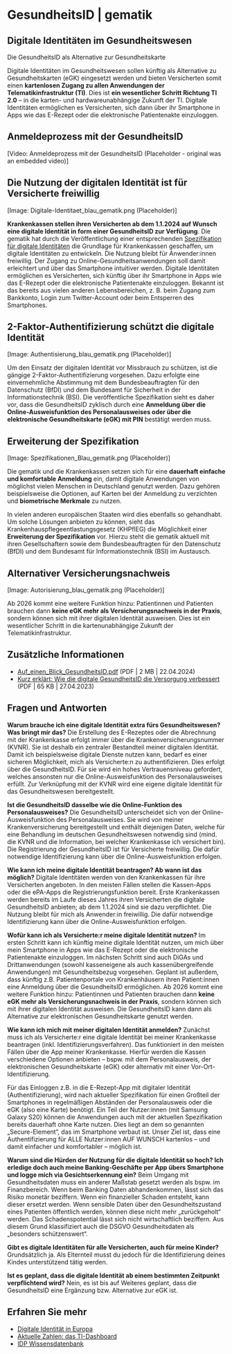 # GesundheitsID | gematik

## Digitale Identitäten im Gesundheitswesen

Die GesundheitsID als Alternative zur Gesundheitskarte

Digitale Identitäten im Gesundheitswesen sollen künftig als Alternative zu Gesundheitskarten (eGK) eingesetzt werden und bieten Versicherten somit einen **kartenlosen Zugang zu allen Anwendungen der Telematikinfrastruktur (TI)**. Dies ist **ein wesentlicher Schritt Richtung TI 2.0** – in die karten- und hardwareunabhängige Zukunft der TI. Digitale Identitäten ermöglichen es Versicherten, sich dann über ihr Smartphone in Apps wie das E-Rezept oder die elektronische Patientenakte einzuloggen.

## Anmeldeprozess mit der GesundheitsID

[Video: Anmeldeprozess mit der GesundheitsID (Placeholder - original was an embedded video)]

## Die Nutzung der digitalen Identität ist für Versicherte freiwillig

[Image: Digitale-Identitaet_blau_gematik.png (Placeholder)]

**Krankenkassen stellen ihren Versicherten ab dem 1.1.2024 auf Wunsch eine digitale Identität in form einer GesundheitsID zur Verfügung**. Die gematik hat durch die Veröffentlichung einer entsprechenden [Spezifikation für digitale Identitäten](https://fachportal.gematik.de/schnelleinstieg/downloadcenter/releases#c7184) die Grundlage für Krankenkassen geschaffen, um digitale Identitäten zu entwickeln. Die Nutzung bleibt für Anwender:innen freiwillig. Der Zugang zu Online-Gesundheitsanwendungen soll damit erleichtert und über das Smartphone intuitiver werden. Digitale Identitäten ermöglichen es Versicherten, sich künftig über ihr Smartphone in Apps wie das E-Rezept oder die elektronische Patientenakte einzuloggen. Bekannt ist das bereits aus vielen anderen Lebensbereichen, z. B. beim Zugang zum Bankkonto, Login zum Twitter-Account oder beim Entsperren des Smartphones.

## 2-Faktor-Authentifizierung schützt die digitale Identität

[Image: Authentisierung_blau_gematik.png (Placeholder)]

Um den Einsatz der digitalen Identität vor Missbrauch zu schützen, ist die gängige 2-Faktor-Authentifizierung vorgesehen. Dazu erfolgte eine einvernehmliche Abstimmung mit dem Bundesbeauftragten für den Datenschutz (BfDI) und dem Bundesamt für Sicherheit in der Informationstechnik (BSI). Die veröffentliche Spezifikation sieht es daher vor, dass die GesundheitsID zyklisch durch eine **Anmeldung über die Online-Ausweisfunktion des Personalausweises oder über die elektronische Gesundheitskarte (eGK) mit PIN** bestätigt werden muss.

## Erweiterung der Spezifikation

[Image: Spezifikationen_Blau_gematik.png (Placeholder)]

Die gematik und die Krankenkassen setzen sich für eine **dauerhaft einfache und komfortable Anmeldung** ein, damit digitale Anwendungen von möglichst vielen Menschen in Deutschland genutzt werden. Dazu gehören beispielsweise die Optionen, auf Karten bei der Anmeldung zu verzichten und **biometrische Merkmale** zu nutzen.

In vielen anderen europäischen Staaten wird dies ebenfalls so gehandhabt. Um solche Lösungen anbieten zu können, sieht das Krankenhauspflegeentlastungsgesetz (KHPflEG) die Möglichkeit einer **Erweiterung der Spezifikation** vor. Hierzu steht die gematik aktuell mit ihren Gesellschaftern sowie dem Bundesbeauftragten für den Datenschutz (BfDI) und dem Bundesamt für Informationstechnik (BSI) im Austausch.

## Alternativer Versicherungsnachweis

[Image: Autorisierung_blau_gematik.png (Placeholder)]

Ab 2026 kommt eine weitere Funktion hinzu: Patientinnen und Patienten brauchen dann **keine eGK mehr als Versicherungsnachweis in der Praxis**, sondern können sich mit ihrer digitalen Identität ausweisen. Dies ist ein wesentlicher Schritt in die kartenunabhängige Zukunft der Telematikinfrastruktur.

## Zusätzliche Informationen

*   [Auf_einen_Blick_GesundheitsID.pdf](/media/gematik/Medien/Telematikinfrastruktur/Interoperabilitaet/Auf_einen_Blick_GesundheitsID.pdf) (PDF | 2 MB | 22.04.2024)
*   [Kurz erklärt: Wie die digitale GesundheitsID die Versorgung verbessert](/media/gematik/Medien/Telematikinfrastruktur/Dokumente/gematik_Kurz_erklaert_eID_web.pdf) (PDF | 65 KB | 27.04.2023)

## Fragen und Antworten

**Warum brauche ich eine digitale Identität extra fürs Gesundheitswesen? Was bringt mir das?**
Die Erstellung des E-Rezeptes oder die Abrechnung mit der Krankenkasse erfolgt immer über die Krankenversicherungsnummer (KVNR). Sie ist deshalb ein zentraler Bestandteil meiner digitalen Identität. Damit ich beispielsweise digitale Dienste nutzen kann, bedarf es einer sicheren Möglichkeit, mich als Versicherte:n zu authentifizieren. Dies erfolgt über die GesundheitsID. Für sie wird ein hohes Vertrauensniveau gefordert, welches ansonsten nur die Online-Ausweisfunktion des Personalausweises erfüllt. Zur Verknüpfung mit der KVNR wird eine eigene digitale Identität für das Gesundheitswesen bereitgestellt.

**Ist die GesundheitsID dasselbe wie die Online-Funktion des Personalausweises?**
Die GesundheitsID unterscheidet sich von der Online-Ausweisfunktion des Personalausweises. Sie wird von meiner Krankenversicherung bereitgestellt und enthält diejenigen Daten, welche für eine Behandlung im deutschen Gesundheitswesen notwendig sind (mind. die KVNR und die Information, bei welcher Krankenkasse ich versichert bin). Die Registrierung der GesundheitsID ist für Versicherte freiwillig. Die dafür notwendige Identifizierung kann über die Online-Ausweisfunktion erfolgen.

**Wie kann ich meine digitale Identität beantragen? Ab wann ist das möglich?**
Digitale Identitäten werden von den Krankenkassen für ihre Versicherten angeboten. In den meisten Fällen stellen die Kassen-Apps oder die ePA-Apps die Registrierungsfunktion bereit. Erste Krankenkassen werden bereits im Laufe dieses Jahres ihren Versicherten die digitale GesundheitsID anbieten; ab dem 1.1.2024 sind sie dazu verpflichtet. Die Nutzung bleibt für mich als Anwender:in freiwillig. Die dafür notwendige Identifizierung kann über die Online-Ausweisfunktion erfolgen.

**Wofür kann ich als Versicherte:r meine digitale Identität nutzen?**
Im ersten Schritt kann ich künftig meine digitale Identität nutzen, um mich über mein Smartphone in Apps wie das E-Rezept oder die elektronische Patientenakte einzuloggen. Im nächsten Schritt sind auch DiGAs und Drittanwendungen (sowohl kasseneigene als auch kassenübergreifende Anwendungen) mit Gesundheitsbezug vorgesehen. Geplant ist außerdem, dass künftig z.B. Patientenportale von Krankenhäusern ihren Patient:innen eine Anmeldung über die GesundheitsID ermöglichen. Ab 2026 kommt eine weitere Funktion hinzu: Patientinnen und Patienten brauchen dann **keine eGK mehr als Versicherungsnachweis in der Praxis**, sondern können sich mit ihrer digitalen Identität ausweisen. Die GesundheitsID kann dann als Alternative zur elektronischen Gesundheitskarte genutzt werden.

**Wie kann ich mich mit meiner digitalen Identität anmelden?**
Zunächst muss ich als Versicherte:r eine digitale Identität bei meiner Krankenkasse beantragen (inkl. Identifizierungsverfahren). Das funktioniert in den meisten Fällen über die App meiner Krankenkasse. Hierfür werden die Kassen verschiedene Optionen anbieten – bspw. mit dem Personalausweis, der elektronischen Gesundheitskarte (eGK) oder alternativ mit einer Vor-Ort-Identifizierung.

Für das Einloggen z.B. in die E-Rezept-App mit digitaler Identität (Authentifizierung), wird nach aktueller Spezifikation für einen Großteil der Smartphones in regelmäßigen Abständen der Personalausweis oder die eGK (also eine Karte) benötigt. Ein Teil der Nutzer:innen (mit Samsung Galaxy S20) können die Anwendungen auch mit der aktuellen Spezifikation bereits dauerhaft ohne Karte nutzen. Dies liegt an dem so genannten „Secure-Element“, das im Smartphone verbaut ist. Unser Ziel ist, dass eine Authentifizierung für ALLE Nutzer:innen AUF WUNSCH kartenlos – und damit einfacher und komfortabler – möglich ist.

**Warum sind die Hürden der Nutzung für die digitale Identität so hoch? Ich erledige doch auch meine Banking-Geschäfte per App übers Smartphone und logge mich via Gesichtserkennung ein?**
Beim Umgang mit Gesundheitsdaten muss ein anderer Maßstab gesetzt werden als bspw. im Finanzbereich. Wenn beim Banking Daten abhandenkommen, lässt sich das Risiko monetär beziffern. Wenn ein finanzieller Schaden entsteht, kann dieser ersetzt werden. Wenn sensible Daten über den Gesundheitszustand eines Patienten öffentlich werden, können diese nicht mehr „zurückgeholt“ werden. Das Schadenspotential lässt sich nicht wirtschaftlich beziffern. Aus diesem Grund klassifiziert auch die DSGVO Gesundheitsdaten als „besonders schützenswert“.

**Gibt es digitale Identitäten für alle Versicherten, auch für meine Kinder?**
Grundsätzlich ja. Als Elternteil musst du jedoch für die Identifizierung deines Kindes unterstützend tätig werden.

**Ist es geplant, dass die digitale Identität ab einem bestimmten Zeitpunkt verpflichtend wird?**
Nein, es ist bis auf Weiteres geplant, dass die GesundheitsID eine Ergänzung bzw. Alternative zur eGK ist.

## Erfahren Sie mehr

*   [Digitale Identität in Europa](https://www.gematik.de/telematikinfrastruktur/transparenz/digitale-gesundheit-in-europa)
*   [Aktuelle Zahlen: das TI-Dashboard](/telematikinfrastruktur/ti-dashboard)
*   [IDP Wissensdatenbank](https://wiki.gematik.de/display/IDPKB/IDP+Wissensdatenbank)
